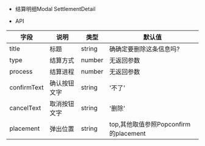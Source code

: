 - 结算明细Modal  SettlementDetail

- API

|字段                    |说明                          |类型              |默认值     
|---------------------- |------------------------------|------------------|--------------
| title                 | 标题                         |string            |确确定要删除这条信息吗?
| type                  | 结算方式                      |number           |无返回参数
| process               | 结算进程                      |number           |无返回参数
| confirmText           | 确认按钮文字                  |string            |'不了'
| cancelText            | 取消按钮文字                   |string           |'删除'
| placement             | 弹出位置                      |string            |top,其他取值参照Popconfirm的placement
